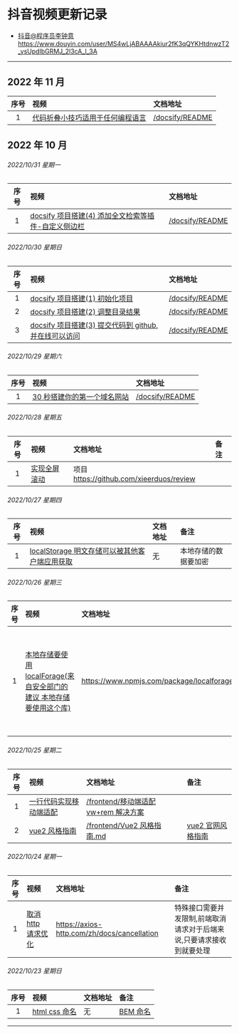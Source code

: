 # 抖音视频更新记录

- [抖音@程序员李钟意](https://www.douyin.com/user/MS4wLjABAAAAkiur2fK3qQYKHtdnwzT2_ysUpdIbGRMJ_2l3cA_l_3A) https://www.douyin.com/user/MS4wLjABAAAAkiur2fK3qQYKHtdnwzT2_ysUpdIbGRMJ_2l3cA_l_3A

---

## 2022 年 11 月

| 序号 | 视频                                                                                 | 文档地址                                      |
| :--: | :----------------------------------------------------------------------------------- | :-------------------------------------------- |
|  1   | [代码折叠小技巧适用于任何编程语言](https://www.douyin.com/video/7160892403325439271) | [/docsify/README](/frontend/代码块收起region) |

## 2022 年 10 月

###### 2022/10/31 星期一

| 序号 | 视频                                                                                                    | 文档地址                                           |
| :--: | :------------------------------------------------------------------------------------------------------ | :------------------------------------------------- |
|  1   | [docsify 项目搭建(4) 添加全文检索等插件-自定义侧边栏](https://www.douyin.com/video/7160604149481049377) | [/docsify/README](/docsify/README?id=添加常用插件) |

###### 2022/10/30 星期日

| 序号 | 视频                                                                                                     | 文档地址                           |
| :--: | :------------------------------------------------------------------------------------------------------- | :--------------------------------- |
|  1   | [docsify 项目搭建(1) 初始化项目](https://www.douyin.com/video/7160340339075681548)                       | [/docsify/README](/docsify/README) |
|  2   | [docsify 项目搭建(2) 调整目录结果 ](https://www.douyin.com/video/7160243346802314535)                    | [/docsify/README](/docsify/README) |
|  3   | [docsify 项目搭建(3) 提交代码到 github,并在线可以访问](https://www.douyin.com/video/7160340339075681548) | [/docsify/README](/docsify/README) |

###### 2022/10/29 星期六

| 序号 | 视频                                                                                                                                                             | 文档地址                           |
| :--: | :--------------------------------------------------------------------------------------------------------------------------------------------------------------- | :--------------------------------- |
|  1   | [30 秒搭建你的第一个域名网站](https://www.douyin.com/video/7159882961712647428?modeFrom=userPost&secUid=MS4wLjABAAAAkiur2fK3qQYKHtdnwzT2_ysUpdIbGRMJ_2l3cA_l_3A) | [/docsify/README](/docsify/README) |

###### 2022/10/28 星期五

| 序号 | 视频                                                             | 文档地址                                 | 备注 |
| :--: | :--------------------------------------------------------------- | :--------------------------------------- | :--- |
|  1   | [实现全屏滚动](https://www.douyin.com/video/7159428574464740611) | 项目 https://github.com/xieerduos/review |      |

###### 2022/10/27 星期四

| 序号 | 视频                                                                                              | 文档地址 | 备注                 |
| :--: | :------------------------------------------------------------------------------------------------ | :------- | :------------------- |
|  1   | [localStorage 明文存储可以被其他客户端应用获取](https://www.douyin.com/video/7158472643610561825) | 无       | 本地存储的数据要加密 |

###### 2022/10/26 星期三

| 序号 | 视频                                                                                                                    | 文档地址                                  | 备注                 |
| :--: | :---------------------------------------------------------------------------------------------------------------------- | :---------------------------------------- | :------------------- |
|  1   | [本地存储要使用 localForage(来自安全部门的建议 本地存储要使用这个库)](https://www.douyin.com/video/7158668556664573188) | https://www.npmjs.com/package/localforage | 本地存储的数据要加密 |

###### 2022/10/25 星期二

| 序号 | 视频                                                                       | 文档地址                                                                                                | 备注                                                         |
| :--: | :------------------------------------------------------------------------- | :------------------------------------------------------------------------------------------------------ | :----------------------------------------------------------- |
|  1   | [一行代码实现移动端适配](https://www.douyin.com/video/7158472643610561825) | [/frontend/移动端适配 vw+rem 解决方案](/frontend/移动端适配vw+rem解决方案?id=移动端适配-vwrem-解决方案) |                                                              |
|  2   | [vue2 风格指南](https://www.douyin.com/video/7158130165665598731)          | [/frontend/Vue2 风格指南.md](/frontend/Vue2风格指南?id=vue2-风格指南)                                   | [vue2 官网风格指南](https://v2.cn.vuejs.org/v2/style-guide/) |

###### 2022/10/24 星期一

| 序号 | 视频                                                                   | 文档地址                                    | 备注                                                                 |
| :--: | :--------------------------------------------------------------------- | :------------------------------------------ | :------------------------------------------------------------------- |
|  1   | [取消 http 请求优化](https://www.douyin.com/video/7157769195407559974) | https://axios-http.com/zh/docs/cancellation | 特殊接口需要并发限制,前端取消请求对于后端来说,只要请求接收到就要处理 |

###### 2022/10/23 星期日

| 序号 | 视频                                                              | 文档地址 | 备注                                         |
| :--: | :---------------------------------------------------------------- | :------- | :------------------------------------------- |
|  1   | [html css 命名](https://www.douyin.com/video/7157725337302994214) | 无       | [BEM 命名](https://getbem.com/introduction/) |

---
